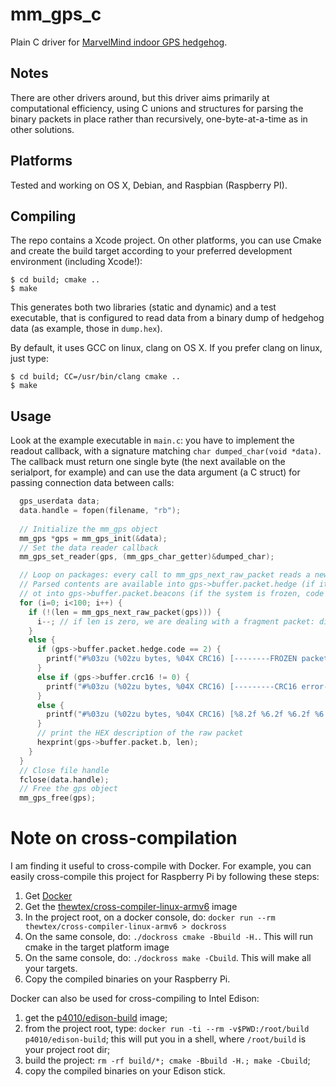 # mm_gps_c
Plain C driver for [MarvelMind indoor GPS hedgehog](http://www.marvelmind.com).

## Notes
There are other drivers around, but this driver aims primarily at computational efficiency, using C unions and structures for parsing the binary packets in place rather than recursively, one-byte-at-a-time as in other solutions.

## Platforms
Tested and working on OS X, Debian, and Raspbian (Raspberry PI).

## Compiling
The repo contains a Xcode project. On other platforms, you can use Cmake and create the build target according to your preferred development environment (including Xcode!):

    $ cd build; cmake ..
    $ make
    
This generates both two libraries (static and dynamic) and a test executable, that is configured to read data from a binary dump of hedgehog data (as example, those in `dump.hex`).

By default, it uses GCC on linux, clang on OS X. If you prefer clang on linux, just type:

    $ cd build; CC=/usr/bin/clang cmake ..
    $ make

## Usage
Look at the example executable in `main.c`: you have to implement the readout callback, with a signature matching `char dumped_char(void *data)`. The callback must return one single byte (the next available on the serialport, for example) and can use the data argument (a C struct) for passing connection data between calls:

```C
  gps_userdata data;
  data.handle = fopen(filename, "rb");
  
  // Initialize the mm_gps object
  mm_gps *gps = mm_gps_init(&data);
  // Set the data reader callback
  mm_gps_set_reader(gps, (mm_gps_char_getter)&dumped_char);

  // Loop on packages: every call to mm_gps_next_raw_packet reads a new packet.
  // Parsed contents are available into gps->buffer.packet.hedge (if it is a hedgehog data packet, code 1)
  // ot into gps->buffer.packet.beacons (if the system is frozen, code 2).
  for (i=0; i<100; i++) {
    if (!(len = mm_gps_next_raw_packet(gps))) {
      i--; // if len is zero, we are dealing with a fragment packet: discard it!
    }
    else {
      if (gps->buffer.packet.hedge.code == 2) {
        printf("#%03zu (%02zu bytes, %04X CRC16) [--------FROZEN packet--------]:", i, len, gps->buffer.crc16);
      }
      else if (gps->buffer.crc16 != 0) {
        printf("#%03zu (%02zu bytes, %04X CRC16) [---------CRC16 error---------]:", i, len, gps->buffer.crc16);
      }
      else {
        printf("#%03zu (%02zu bytes, %04X CRC16) [%8.2f %6.2f %6.2f %6.2f]:", i, len, gps->buffer.crc16, mm_gps_time(gps), mm_gps_x(gps), mm_gps_y(gps), mm_gps_z(gps));
      }
      // print the HEX description of the raw packet
      hexprint(gps->buffer.packet.b, len);
    }
  }
  // Close file handle
  fclose(data.handle);
  // Free the gps object
  mm_gps_free(gps);

```

# Note on cross-compilation
I am finding it useful to cross-compile with Docker. For example, you can easily cross-compile this project for Raspberry Pi by following these steps:

1. Get [Docker](http://docker.com)
2. Get the [thewtex/cross-compiler-linux-armv6](https://hub.docker.com/r/thewtex/cross-compiler-linux-armv6/) image
3. In the project root, on a docker console, do: `docker run --rm thewtex/cross-compiler-linux-armv6 > dockross`
4. On the same console, do: `./dockross cmake -Bbuild -H.`. This will run cmake in the target platform image
5. On the same console, do: `./dockross make -Cbuild`. This will make all your targets.
6. Copy the compiled binaries on your Raspberry Pi.

Docker can also be used for cross-compiling to Intel Edison:

1. get the [p4010/edison-build](https://hub.docker.com/r/p4010/edison-build) image;
2. from the project root, type: `docker run -ti --rm -v$PWD:/root/build p4010/edison-build`; this will put you in a shell, where `/root/build` is your project root dir;
3. build the project: `rm -rf build/*; cmake -Bbuild -H.; make -Cbuild`;
4. copy the compiled binaries on your Edison stick.
 